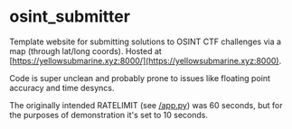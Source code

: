 # osint_submitter
Template website for submitting solutions to OSINT CTF challenges via a map (through lat/long coords). Hosted at [https://yellowsubmarine.xyz:8000/](https://yellowsubmarine.xyz:8000).

Code is super unclean and probably prone to issues like floating point accuracy and time desyncs.

The originally intended RATELIMIT (see [/app.py](/app.py)) was 60 seconds, but for the purposes of demonstration it's set to 10 seconds.
